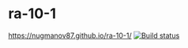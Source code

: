 # ra-10-1

https://nugmanov87.github.io/ra-10-1/
[![Build status](https://ci.appveyor.com/api/projects/status/ga5db29rvoqp1m6d?svg=true)](https://ci.appveyor.com/project/nugmanov87/ra-10-1)
